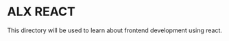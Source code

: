 <h1>ALX REACT</h1>
<p>This directory will be used to learn about frontend development using react.</p>
